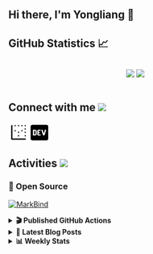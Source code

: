 ## Hi there, I'm Yongliang 👋 

## GitHub Statistics :chart_with_upwards_trend:
<div align="center">
<div style="display: flex; align-items: center; justify-content: center;">

[![](https://github-readme-stats.vercel.app/api?username=tlylt&show_icons=true&theme=tokyonight&hide_border=true&locale=en)](https://github.com/tlylt)
[![](https://github-readme-streak-stats.herokuapp.com/?user=tlylt&theme=tokyonight&hide_border=true)](https://github.com/tlylt)
</div>
</div>

## Connect with me <img src="https://media.giphy.com/media/iY8CRBdQXODJSCERIr/giphy.gif" width="30px">

<a href="https://www.yongliangliu.com/" target="_blank"><img align="center" src="static/site-icon.png" alt="yongliangliu.com" height="40" width="40" /></a>
<a href="https://dev.to/tlylt" target="_blank"><img align="center" src="static/dev-badge.svg" alt="dev.to/tlylt" height="35" width="35" /></a>

## Activities <img src="https://media.giphy.com/media/WUlplcMpOCEmTGBtBW/giphy.gif" width="30">

### 🔭 Open Source

[![MarkBind](https://github-readme-stats.vercel.app/api/pin/?username=markbind&repo=markbind)](https://github.com/MarkBind/markbind)

<details>
<summary> <b>🎬 Published GitHub Actions </b> </summary>

[![install-graphviz](https://github-readme-stats.vercel.app/api/pin/?username=tlylt&repo=install-graphviz)](https://github.com/tlylt/install-graphviz)

[![reposense-action](https://github-readme-stats.vercel.app/api/pin/?username=tlylt&repo=reposense-action)](https://github.com/tlylt/reposense-action)

[![markbin-action](https://github-readme-stats.vercel.app/api/pin/?username=markbind&repo=markbind-action)](https://github.com/MarkBind/markbind-action)

</details>

<details>
<summary> <b>📕 Latest Blog Posts</b> </summary>

<!-- BLOG-POST-LIST:START -->
- [Crossing abstraction barrier between parent and child class](https://www.yongliangliu.com/blog/cross-abstraction-barrier-between-parent-child/)
- [Intermediate GitHub CI Workflow Walk Through](https://www.yongliangliu.com/blog/intermediate-github-ci-workflow-walk-through/)
- [RooFind](https://www.yongliangliu.com/blog/roofind/)
- [Prove that the problem of determining whether a graph is connected is evasive](https://www.yongliangliu.com/blog/prove-graph-check-connected-evasive/)
- [Prove that every sorting algorithm must make at least lg&lpar;n!&rpar; comparisons](https://www.yongliangliu.com/blog/prove-sorting-at-least-lgn/)
<!-- BLOG-POST-LIST:END -->

</details>

<details>
<summary> <b>📊 Weekly Stats</b> </summary>

<!--START_SECTION:waka-->
![Code Time](http://img.shields.io/badge/Code%20Time-0%20secs-blue)

**🐱 My GitHub Data** 

> 🏆 2,762 Contributions in the Year 2022
 > 
> 📦 275.7 kB Used in GitHub's Storage 
 > 
> 🚫 Not Opted to Hire
 > 
> 📜 112 Public Repositories 
 > 
> 🔑 15 Private Repositories  
 > 
**I'm an Early 🐤** 

```text
🌞 Morning    454 commits    ███████░░░░░░░░░░░░░░░░░░   27.92% 
🌆 Daytime    402 commits    ██████░░░░░░░░░░░░░░░░░░░   24.72% 
🌃 Evening    630 commits    █████████░░░░░░░░░░░░░░░░   38.75% 
🌙 Night      140 commits    ██░░░░░░░░░░░░░░░░░░░░░░░   8.61%

```
📅 **I'm Most Productive on Friday** 

```text
Monday       207 commits    ███░░░░░░░░░░░░░░░░░░░░░░   12.73% 
Tuesday      164 commits    ██░░░░░░░░░░░░░░░░░░░░░░░   10.09% 
Wednesday    237 commits    ███░░░░░░░░░░░░░░░░░░░░░░   14.58% 
Thursday     267 commits    ████░░░░░░░░░░░░░░░░░░░░░   16.42% 
Friday       291 commits    ████░░░░░░░░░░░░░░░░░░░░░   17.9% 
Saturday     227 commits    ███░░░░░░░░░░░░░░░░░░░░░░   13.96% 
Sunday       233 commits    ███░░░░░░░░░░░░░░░░░░░░░░   14.33%

```


📊 **This Week I Spent My Time On** 

```text
⌚︎ Time Zone: Asia/Singapore

💬 Programming Languages: 
Go                       1 hr 29 mins        ██████████████████░░░░░░░   72.61% 
Markdown                 13 mins             ██░░░░░░░░░░░░░░░░░░░░░░░   11.03% 
JSON                     11 mins             ██░░░░░░░░░░░░░░░░░░░░░░░   9.17% 
HTML                     7 mins              █░░░░░░░░░░░░░░░░░░░░░░░░   6.26% 
Other                    1 min               ░░░░░░░░░░░░░░░░░░░░░░░░░   0.93%

```


 Last Updated on 14/05/2022 00:44:26 UTC
<!--END_SECTION:waka-->

</details>